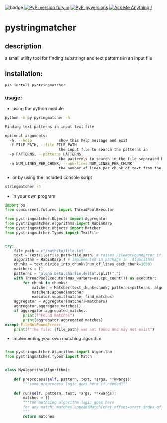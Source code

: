 ![badge](https://github.com/aviadtamir/pystringmatcher/workflows/pystringmatcher%20CI%5cCD/badge.svg)
[![PyPI version fury.io](https://badge.fury.io/py/pystringmatcher.svg)](https://pypi.python.org/pypi/pystringmatcher/)
[![PyPI pyversions](https://img.shields.io/pypi/pyversions/pystringmatcher.svg)](https://pypi.python.org/pypi/pystringmatcher/)
[![Ask Me Anything !](https://img.shields.io/badge/Ask%20me-anything-1abc9c.svg)](https://github.com/aviadtamir/pystringmatcher)
# pystringmatcher

## description
a small utility tool for finding substrings and text patterns in an input file

## installation:
```bash
pip install pystringmatcher
```

### usage:
* using the python module
```bash
python -m py pyringmatcher -h

Finding text patterns in input text file

optional arguments:
  -h, --help            show this help message and exit
  -f FILE_PATH, --file FILE_PATH
                        the input file to search the patterns in
  -p PATTERNS, --patterns PATTERNS
                        the pattern\s to search in the file separated by ,
  -n NUM_LINES_PER_CHUNK, --num-lines NUM_LINES_PER_CHUNK
                        the number of lines per chunk of text from the input file
```

* or by using the included console script

```bash
stringmatcher -h 
```
* In your own program

```python
import os
from concurrent.futures import ThreadPoolExecutor

from pystringmatcher.Objects import Aggregator
from pystringmatcher.Algorithms import RabinKarp
from pystringmatcher.Objects import Matcher
from pystringmatcher.Types import TextFile


try:
    file_path = r"/path/to/file.txt"
    text = TextFile(file_path=file_path) # raises FileNotFoundError if the file doesn't exist 
    algorithm = RabinKarp() # implemented in package in .Algorithms
    chunks = text.divide_into_chunks(num_of_lines_each_chunk=1000)
    matchers = []
    patterns = "alpha,beta,charlie,delta".split(",")
    with ThreadPoolExecutor(max_workers=os.cpu_count()) as executor:
        for chunk in chunks:
            matcher = Matcher(text_chunk=chunk, patterns=patterns, algorithm=algorithm)
            matchers.append(matcher)
            executor.submit(matcher.find_matches)
    aggregator = Aggregator(matchers=matchers)
    aggregator.aggregate_matches()
    if aggregator.aggregated_matches:
        print(f"Found matches")
        print(aggregator.aggregated_matches)
except FileNotFoundError:
    print(f"The file: {file_path} was not found and may not exist")
``` 

* Implementing your own matching algorithm
```python

from pystringmatcher.Algorithms import Algorithm
from pystringmatcher.Types import Match


class MyAlgorithm(Algorithm):
    
    def preprocess(self, pattern, text, *args, **kwargs):
        """some preprocess logic goes here if needed"""
    
    def run(self, pattern, text, *args, **kwargs):
        matches = []
        """the mathcing algorithm logic goes here
        for any match: matches.append(Match(char_offset=start_index_of_match)) 
        """         
        return matches
        
```
        
        
    




    







```